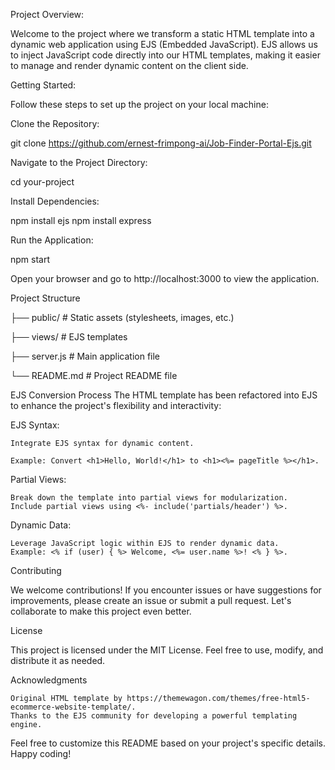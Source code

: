 Project Overview:

Welcome to the project where we transform a static HTML template into a dynamic web application using EJS (Embedded JavaScript). EJS allows us to inject JavaScript code directly into our HTML templates, making it easier to manage and render dynamic content on the client side.

Getting Started:

Follow these steps to set up the project on your local machine:

Clone the Repository:

git clone https://github.com/ernest-frimpong-ai/Job-Finder-Portal-Ejs.git



Navigate to the Project Directory:

cd your-project



Install Dependencies:

npm install ejs
npm install express



Run the Application:

npm start

Open your browser and go to http://localhost:3000 to view the application.






Project Structure

├── public/                 # Static assets (stylesheets, images, etc.)

├── views/                  # EJS templates

├── server.js               # Main application file

└── README.md               # Project README file



EJS Conversion Process
The HTML template has been refactored into EJS to enhance the project's flexibility and interactivity:

EJS Syntax:

    Integrate EJS syntax for dynamic content.
    
    Example: Convert <h1>Hello, World!</h1> to <h1><%= pageTitle %></h1>.


Partial Views:

    Break down the template into partial views for modularization.
    Include partial views using <%- include('partials/header') %>.


Dynamic Data:

    Leverage JavaScript logic within EJS to render dynamic data.
    Example: <% if (user) { %> Welcome, <%= user.name %>! <% } %>.



Contributing

We welcome contributions! If you encounter issues or have suggestions for improvements, please create an issue or submit a pull request. Let's collaborate to make this project even better.


License

This project is licensed under the MIT License. Feel free to use, modify, and distribute it as needed.


Acknowledgments

    Original HTML template by https://themewagon.com/themes/free-html5-ecommerce-website-template/.
    Thanks to the EJS community for developing a powerful templating engine.



Feel free to customize this README based on your project's specific details. Happy coding!
